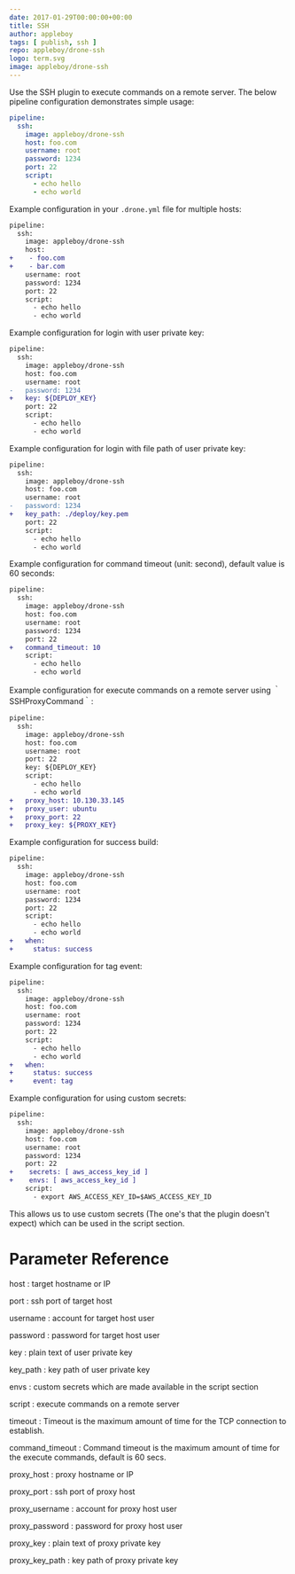 ```yaml
---
date: 2017-01-29T00:00:00+00:00
title: SSH
author: appleboy
tags: [ publish, ssh ]
repo: appleboy/drone-ssh
logo: term.svg
image: appleboy/drone-ssh
---
```


Use the SSH plugin to execute commands on a remote server. The below pipeline configuration demonstrates simple usage:

```yaml
pipeline:
  ssh:
    image: appleboy/drone-ssh
    host: foo.com
    username: root
    password: 1234
    port: 22
    script:
      - echo hello
      - echo world
```

Example configuration in your `.drone.yml` file for multiple hosts:

```diff
pipeline:
  ssh:
    image: appleboy/drone-ssh
    host:
+    - foo.com
+    - bar.com
    username: root
    password: 1234
    port: 22
    script:
      - echo hello
      - echo world
```

Example configuration for login with user private key:

```diff
pipeline:
  ssh:
    image: appleboy/drone-ssh
    host: foo.com
    username: root
-   password: 1234
+   key: ${DEPLOY_KEY}
    port: 22
    script:
      - echo hello
      - echo world
```

Example configuration for login with file path of user private key:

```diff
pipeline:
  ssh:
    image: appleboy/drone-ssh
    host: foo.com
    username: root
-   password: 1234
+   key_path: ./deploy/key.pem
    port: 22
    script:
      - echo hello
      - echo world
```

Example configuration for command timeout (unit: second), default value is 60 seconds:

```diff
pipeline:
  ssh:
    image: appleboy/drone-ssh
    host: foo.com
    username: root
    password: 1234
    port: 22
+   command_timeout: 10
    script:
      - echo hello
      - echo world
```

Example configuration for execute commands on a remote server using ｀SSHProxyCommand｀:

```diff
pipeline:
  ssh:
    image: appleboy/drone-ssh
    host: foo.com
    username: root
    port: 22
    key: ${DEPLOY_KEY}
    script:
      - echo hello
      - echo world
+   proxy_host: 10.130.33.145
+   proxy_user: ubuntu
+   proxy_port: 22
+   proxy_key: ${PROXY_KEY}
```

Example configuration for success build:

```diff
pipeline:
  ssh:
    image: appleboy/drone-ssh
    host: foo.com
    username: root
    password: 1234
    port: 22
    script:
      - echo hello
      - echo world
+   when:
+     status: success
```

Example configuration for tag event:

```diff
pipeline:
  ssh:
    image: appleboy/drone-ssh
    host: foo.com
    username: root
    password: 1234
    port: 22
    script:
      - echo hello
      - echo world
+   when:
+     status: success
+     event: tag
```

Example configuration for using custom secrets:

```diff
pipeline:
  ssh:
    image: appleboy/drone-ssh
    host: foo.com
    username: root
    password: 1234
    port: 22
+    secrets: [ aws_access_key_id ]
+    envs: [ aws_access_key_id ]
    script:
      - export AWS_ACCESS_KEY_ID=$AWS_ACCESS_KEY_ID
```

This allows us to use custom secrets (The one's that the plugin doesn't expect) which can be used in the script section.

# Parameter Reference

host
: target hostname or IP

port
: ssh port of target host

username
: account for target host user

password
: password for target host user

key
: plain text of user private key

key_path
: key path of user private key

envs
: custom secrets which are made available in the script section

script
: execute commands on a remote server

timeout
: Timeout is the maximum amount of time for the TCP connection to establish.

command_timeout
: Command timeout is the maximum amount of time for the execute commands, default is 60 secs.

proxy_host
: proxy hostname or IP

proxy_port
: ssh port of proxy host

proxy_username
: account for proxy host user

proxy_password
: password for proxy host user

proxy_key
: plain text of proxy private key

proxy_key_path
: key path of proxy private key
